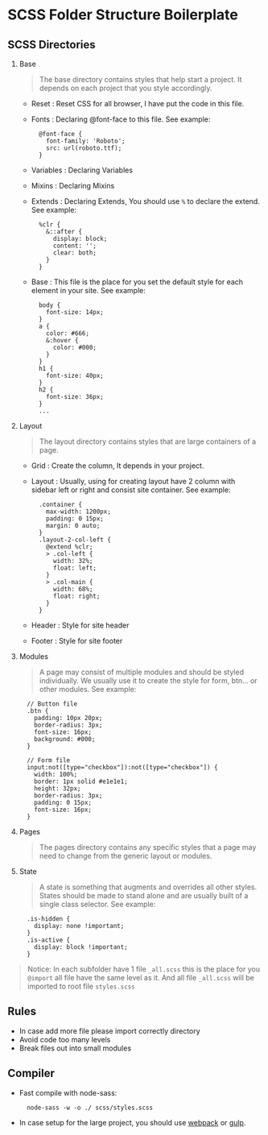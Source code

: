 # SCSS Folder Structure Boilerplate

SCSS Directories
------
1. Base

    > The base directory contains styles that help start a project. It depends on each project that you style accordingly.

    * Reset : Reset CSS for all browser, I have put the code in this file.
    * Fonts : Declaring @font-face to this file. See example:

      ```
        @font-face {
          font-family: 'Roboto';
          src: url(roboto.ttf);
        }
      ```

    * Variables : Declaring Variables
    * Mixins : Declaring Mixins
    * Extends : Declaring Extends, You should use `%` to declare the extend. See example:

      ```
        %clr {
          &::after {
            display: block;
            content: '';
            clear: both;
          }
        }
      ```

    * Base : This file is the place for you set the default style for each element in your site. See example:

      ```
        body {
          font-size: 14px;
        }
        a {
          color: #666;
          &:hover {
            color: #000;
          }
        }
        h1 {
          font-size: 40px;
        }
        h2 {
          font-size: 36px;
        }
        ...
      ```

2. Layout

    > The layout directory contains styles that are large containers of a page.

    * Grid : Create the column, It depends in your project.
    * Layout : Usually, using for creating layout have 2 column with sidebar left or right and consist site container. See example:

      ```
        .container {
          max-width: 1200px;
          padding: 0 15px;
          margin: 0 auto;
        }
        .layout-2-col-left {
          @extend %clr;
          > .col-left {
            width: 32%;
            float: left;
          }
          > .col-main {
            width: 68%;
            float: right;
          }
        }
      ```

    * Header : Style for site header
    * Footer : Style for site footer

3. Modules
  
    > A page may consist of multiple modules and should be styled individually. We usually use it to create the style for form, btn... or other modules. See example:

    ```
      // Button file
      .btn {
        padding: 10px 20px;
        border-radius: 3px;
        font-size: 16px;
        background: #000;
      }

      // Form file
      input:not([type="checkbox"]):not([type="checkbox"]) {
        width: 100%;
        border: 1px solid #e1e1e1;
        height: 32px;
        border-radius: 3px;
        padding: 0 15px;
        font-size: 16px;
      }
    ```

4. Pages
    
    > The pages directory contains any specific styles that a page may need to change from the generic layout or modules.

5. State

    > A state is something that augments and overrides all other styles. States should be made to stand alone and are usually built of a single class selector. See example:

    ```
      .is-hidden {
        display: none !important;
      }
      .is-active {
        display: block !important;
      }
    ```


> Notice: In each subfolder have 1 file `_all.scss` this is the place for you `@import` all file have the same level as it. And all file `_all.scss` will be imported to root file `styles.scss`


Rules
------
  * In case add more file please import correctly directory
  * Avoid code too many levels
  * Break files out into small modules

Compiler
------
  * Fast compile with node-sass: 
      ```
        node-sass -w -o ./ scss/styles.scss
      ```
    
  * In case setup for the large project, you should use [webpack](https://webpack.js.org/) or [gulp](https://gulpjs.com/).

